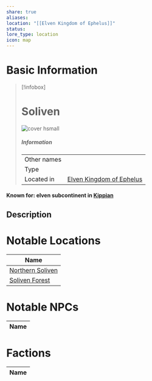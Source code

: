 ```yaml
---
share: true
aliases: 
location: "[[Elven Kingdom of Ephelus]]"
status: 
lore_type: location
icon: map
---
```

# Basic Information
> [!infobox]
> # Soliven
> ![cover hsmall](insertimage.png)
> ##### Information
> |   |  |
> | ---- | ---- |
> | Other names | |
> | Type | 
> | Located in | [Elven Kingdom of Ephelus](../Kingdoms/Elven%20Kingdom%20of%20Ephelus.md)|
#### Known for: elven subcontinent in [Kippian](../Continents/Kippian.md)
## Description
# Notable Locations
| Name                                                      |
| --------------------------------------------------------- |
| [Northern Soliven](./Northern%20Soliven.md) |
| [Soliven Forest](./Soliven%20Forest.md)     |

# Notable NPCs
| Name |
| ---- |

# Factions
| Name |
| ---- |
